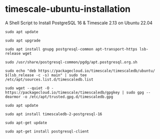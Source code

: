 # timescale-ubuntu-installation
A Shell Script to Install PostgreSQL 16 & Timescale 2.13 on Ubuntu 22.04

```
sudo apt update

sudo apt upgrade

sudo apt install gnupg postgresql-common apt-transport-https lsb-release wget

sudo /usr/share/postgresql-common/pgdg/apt.postgresql.org.sh

sudo echo "deb https://packagecloud.io/timescale/timescaledb/ubuntu/ $(lsb_release -c -s) main" | sudo tee /etc/apt/sources.list.d/timescaledb.list

sudo wget --quiet -O - https://packagecloud.io/timescale/timescaledb/gpgkey | sudo gpg --dearmor -o /etc/apt/trusted.gpg.d/timescaledb.gpg

sudo apt update

sudo apt install timescaledb-2-postgresql-16

sudo apt-get update

sudo apt-get install postgresql-client
```
